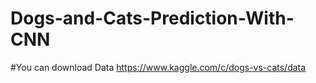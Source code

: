 # Dogs-and-Cats-Prediction-With-CNN
#You can download Data https://www.kaggle.com/c/dogs-vs-cats/data
